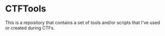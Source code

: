 # CTFTools
This is a repository that contains a set of tools and/or scripts that I've used or created during CTFs. 
